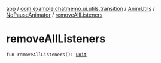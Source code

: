 [app](../../../index.md) / [com.example.chatmemo.ui.utils.transition](../../index.md) / [AnimUtils](../index.md) / [NoPauseAnimator](index.md) / [removeAllListeners](./remove-all-listeners.md)

# removeAllListeners

`fun removeAllListeners(): `[`Unit`](https://kotlinlang.org/api/latest/jvm/stdlib/kotlin/-unit/index.html)